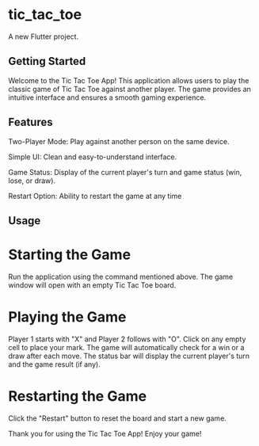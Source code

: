 # tic_tac_toe

A new Flutter project.

## Getting Started

Welcome to the Tic Tac Toe App! This application allows users to play the classic game of Tic Tac Toe against another player. The game provides an intuitive interface and ensures a smooth gaming experience.

## Features
Two-Player Mode: Play against another person on the same device.

Simple UI: Clean and easy-to-understand interface.

Game Status: Display of the current player's turn and game status (win, lose, or draw).

Restart Option: Ability to restart the game at any time

## Usage
# Starting the Game

Run the application using the command mentioned above.
The game window will open with an empty Tic Tac Toe board.
# Playing the Game

Player 1 starts with "X" and Player 2 follows with "O".
Click on any empty cell to place your mark.
The game will automatically check for a win or a draw after each move.
The status bar will display the current player's turn and the game result (if any).
# Restarting the Game

Click the "Restart" button to reset the board and start a new game.

Thank you for using the Tic Tac Toe App! Enjoy your game!

